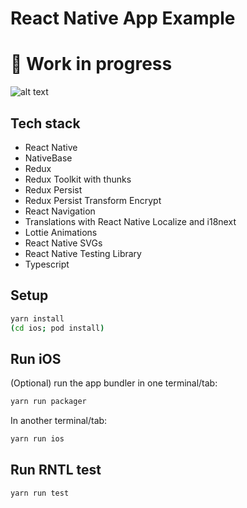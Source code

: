 # React Native App Example

#  🚧 Work in progress

![alt text](https://github.com/warrendeleon/rn-warrendeleon/blob/main/src/assets/gifs/app.gif?raw=true)

## Tech stack
- React Native
- NativeBase
- Redux
- Redux Toolkit with thunks
- Redux Persist
- Redux Persist Transform Encrypt
- React Navigation
- Translations with React Native Localize and i18next
- Lottie Animations
- React Native SVGs
- React Native Testing Library
- Typescript


## Setup

```bash
yarn install
(cd ios; pod install)
```

## Run iOS
(Optional) run the app bundler in one terminal/tab:
```bash
yarn run packager
```

In another terminal/tab:
```bash
yarn run ios
```


## Run RNTL test
```bash
yarn run test
```


